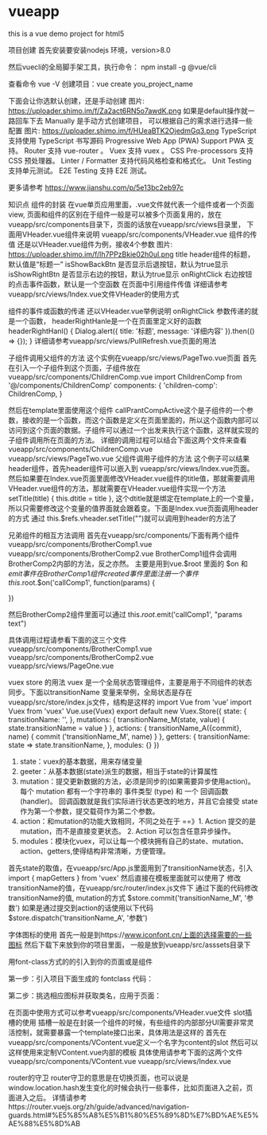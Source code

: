# vueapp
this is a vue demo project for html5


项目创建
首先安装要安装nodejs 环境，version>8.0

然后vuecli的全局脚手架工具，执行命令：
npm install -g @vue/cli 

查看命令 vue -V
创建项目：vue create you_project_name

下面会让你选默认创建，还是手动创建
图片: https://uploader.shimo.im/f/Za2act6RN5o7awdK.png
如果是default操作就一路回车下去
Manually 是手动方式创建项目，
可以根据自己的需求进行选择一些配置
图片: https://uploader.shimo.im/f/HUeaBTK2OjedmGq3.png
TypeScript 支持使用 TypeScript 书写源码
Progressive Web App (PWA) Support PWA 支持。
Router 支持 vue-router 。
Vuex 支持 vuex 。
CSS Pre-processors 支持 CSS 预处理器。
Linter / Formatter 支持代码风格检查和格式化。
Unit Testing 支持单元测试。
E2E Testing 支持 E2E 测试。

更多请参考 https://www.jianshu.com/p/5e13bc2eb97c




知识点
组件的封装
在vue单页应用里面，.vue文件就代表一个组件或者一个页面view, 页面和组件的区别在于组件一般是可以被多个页面复用的，放在vueapp/src/components目录下，页面的话放在vueapp/src/views目录里， 下面用VHeader.vue组件来说明
vueapp/src/components/VHeader.vue
组件的传值
还是以VHeader.vue组件为例，接收4个参数
图片: https://uploader.shimo.im/f/lh7PPzBkie02h0ul.png
title header组件的标题，默认值是“标题一”
isShowBackBtn 是否显示后退按钮，默认为true显示
isShowRightBtn 是否显示右边的按钮，默认为true显示
onRightClick 右边按钮的点击事件函数，默认是一个空函数
在页面中引用组件传值
<template>
  <div class="index-page">
    <v-header :isShowBackBtn="false"  :isShowRightBtn="false" title="首页1"></v-header>
  </div>
</template>
<script>
import vheader from '@/components/VHeader'
export default {
components: {
    'v-header': vheader,
  }
}
</script>
详细请参考 vueapp/src/views/Index.vue文件VHeader的使用方式

组件的事件或函数的传递
还以VHeader.vue举例说明
onRightClick 参数传递的就是一个函数，
<v-header :onRightClick="headerRightHanle" title="pull refresh"></v-header>
headerRightHanle是一个在页面里定义好的函数
headerRightHanl() {
      Dialog.alert({
        title: '标题',
        message: '详细内容'
      }).then(() => {});
    }
详细请参考vueapp/src/views/PullRefresh.vue页面的用法

子组件调用父组件的方法
这个实例在vueapp/src/views/PageTwo.vue页面
首先在引入一个子组件到这个页面，子组件放在 
vueapp/src/components/ChildrenComp.vue
import ChildrenComp from '@/components/ChildrenComp'
components: {
    'children-comp': ChildrenComp,
  }

然后在template里面使用这个组件
<children-comp :callPrantCompActive="changeVal" ref="childComp" ></children-comp>
callPrantCompActive这个是子组件的一个参数，接收的是一个函数，而这个函数是定义在页面里面的，所以这个函数内部可以访问到这个页面的数据。子组件可以通过一个出发来执行这个函数，这样就实现的子组件调用所在页面的方法。
详细的调用过程可以结合下面这两个文件来查看
vueapp/src/components/ChildrenComp.vue
vueapp/src/views/PageTwo.vue
父组件调用子组件的方法
这个例子可以结果header组件，首先header组件可以嵌入到 vueapp/src/views/Index.vue页面。然后如果要在Index.vue页面里面修改VHeader.vue组件的title值，那就需要调用VHeader.vue组件的方法，那就需要在VHeader.vue组件实现一个方法
setTitle(title) {
      this.dtitle = title
 },
这个dtitle就是绑定在template上的一个变量，所以只需要修改这个变量的值界面就会跟着变。下面是Index.vue页面调用header的方式
<v-header 
      :isShowBackBtn="false" 
      :isShowRightBtn="false"
      title="首页1"
      ref="vheader"
    ></v-header>
通过 this.$refs.vheader.setTitle("")就可以调用到header的方法了

兄弟组件的相互方法调用
首先在vueapp/src/components/下面有两个组件
vueapp/src/components/BrotherComp1.vue
vueapp/src/components/BrotherComp2.vue
BrotherComp1组件会调用BrotherComp2内部的方法，反之亦然。
主要是用到vue.$root 里面的 $on 和 $emit 事件
在BrotherComp1 组件created事件里面注册一个事件
this.$root.$on('callComp1', function(params) {

})

然后BrotherComp2组件里面可以通过
this.$root.$emit('callComp1', "params text")

具体调用过程请参看下面的这三个文件
vueapp/src/components/BrotherComp1.vue
vueapp/src/components/BrotherComp2.vue
vueapp/src/views/PageOne.vue

vuex store 的用法
vuex 是一个全局状态管理组件，主要是用于不同组件的状态同步。下面以transitionName
变量来举例，全局状态是存在 vueapp/src/store/index.js文件，结构是这样的
import Vue from 'vue'
import Vuex from 'vuex'
Vue.use(Vuex)
export default new Vuex.Store({
  state: {
    transitionName: '',
  },
  mutations: {
    transitionName_M(state, value) {
      state.transitionName = value
    }
  },
  actions: {
    transitionName_A({commit}, name) {
      commit ('transitionName_M', name)
    }
  },
  getters: {
    transitionName: state => state.transitionName,
  },
  modules: {}
})
1. state：vuex的基本数据，用来存储变量
2. geeter：从基本数据(state)派生的数据，相当于state的计算属性
3. mutation：提交更新数据的方法，必须是同步的(如果需要异步使用action)。每个 mutation 都有一个字符串的 事件类型 (type) 和 一个 回调函数 (handler)。
   回调函数就是我们实际进行状态更改的地方，并且它会接受 state 作为第一个参数，提交载荷作为第二个参数。
4. action：和mutation的功能大致相同，不同之处在于 ==》1. Action 提交的是 mutation，而不是直接变更状态。 2. Action 可以包含任意异步操作。
5. modules：模块化vuex，可以让每一个模块拥有自己的state、mutation、action、getters,使得结构非常清晰，方便管理。

首先state的取值，在vueapp/src/App.js里面用到了transitionName状态，引入
import { mapGetters } from 'vuex'
然后直接在模板里面就可以使用了
<transition :name="transitionName">
      <router-view/>
</transition>
修改transitionName的值，在vueapp/src/router/index.js文件下
通过下面的代码修改transitionName的值, mutation的方式
$store.commit('transitionName_M', '参数')
如果是通过提交到action的话使用以下代码
$store.dispatch('transitionName_A', '参数')

字体图标的使用
首先一般是到https://www.iconfont.cn/上面的选择需要的一些图标
然后下载下来放到你的项目里面， 一般是放到vueapp/src/asssets目录下

用font-class方式的的引入到你的页面或是组件

第一步：引入项目下面生成的 fontclass 代码：
<link rel="stylesheet" href="./iconfont.css">

第二步：挑选相应图标并获取类名，应用于页面：
<span class="iconfont icon-xxx"></span>

在页面中使用方式可以参考vueapp/src/components/VHeader.vue文件
slot插槽的使用
插槽一般是在封装一个组件的时候，有些组件的内部部分UI需要非常灵活控制，就需要暴露一个template接口出来，具体用法是这样的
首先在vueapp/src/components/VContent.vue定义一个名字为content的slot
<slot name="content"></slot>
然后可以这样使用来定制VContent.vue内部的模板
<v-content>
      <template slot="content">
        <div @click="changeTile" class="change-title">改变title</div>
        <div @click="goPage(1)" class="change-title">入口一</div>
        <div @click="goPage(2)" class="change-title">入口二</div>
        <div @click="goPullPage" class="change-title">下拉刷新</div>
      </template>
    </v-content>
具体使用请参考下面的这两个文件
vueapp/src/components/VContent.vue
vueapp/src/views/Index.vue

router的守卫
router守卫的意思是在切换页面，也可以说是window.location.hash发生变化的时候会执行一些事件，比如页面进入之前，页面进入之后。
详情请参考https://router.vuejs.org/zh/guide/advanced/navigation-guards.html#%E5%85%A8%E5%B1%80%E5%89%8D%E7%BD%AE%E5%AE%88%E5%8D%AB

